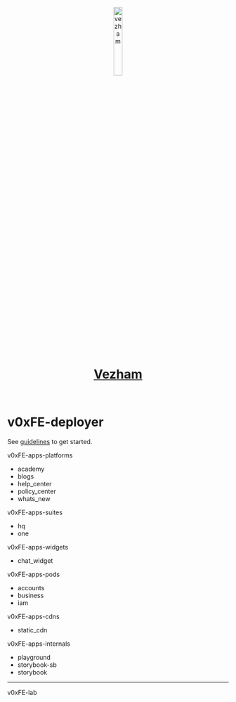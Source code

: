 <p align="center">
  <a href="https://vezham.com">
      <img width="20%" src="https://static.cdn.vezham.com/images/logo-black.png" alt="vezham" />
      <h1 align="center">Vezham</h1>
  </a>
</p>
</br>

# v0xFE-deployer

See [guidelines](https://storybook.vezham.com/?path=/docs/guidelines-get-started--overview) to get started.


v0xFE-apps-platforms
- academy
- blogs
- help_center
- policy_center
- whats_new

v0xFE-apps-suites
- hq
- one

v0xFE-apps-widgets
- chat_widget

v0xFE-apps-pods
- accounts
- business
- iam

v0xFE-apps-cdns
- static_cdn

v0xFE-apps-internals
- playground
- storybook-sb
- storybook

----

v0xFE-lab